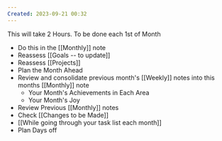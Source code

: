 ```yaml
---
Created: 2023-09-21 00:32
---
```

This will take 2 Hours. To be done each 1st of Month
- Do this in the [[Monthly]] note
- Reassess [[Goals -- to update]]
- Reassess [[Projects]]
- Plan the Month Ahead
- Review and consolidate previous month's [[Weekly]] notes into this months [[Monthly]] note
	- Your Month's Achievements in Each Area
	- Your Month's Joy
- Review Previous [[Monthly]] notes
- Check [[Changes to be Made]]
- [[While going through your task list each month]]
- Plan Days off
